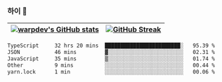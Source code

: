 
### 하이 👋
[![warpdev's GitHub stats](https://github-readme-stats.vercel.app/api?username=warpdev&show_icons=true&theme=vue-dark)](#) |[![GitHub Streak](https://github-readme-streak-stats.herokuapp.com/?user=warpdev&theme=dark)](#)
--- | --- |
<!--START_SECTION:waka-->

```txt
TypeScript     32 hrs 20 mins  ████████████████████████░   95.39 %
JSON           46 mins         ▓░░░░░░░░░░░░░░░░░░░░░░░░   02.31 %
JavaScript     35 mins         ▒░░░░░░░░░░░░░░░░░░░░░░░░   01.74 %
Other          9 mins          ░░░░░░░░░░░░░░░░░░░░░░░░░   00.44 %
yarn.lock      1 min           ░░░░░░░░░░░░░░░░░░░░░░░░░   00.06 %
```

<!--END_SECTION:waka-->

<!--
**warpdev/warpdev** is a ✨ _special_ ✨ repository because its `README.md` (this file) appears on your GitHub profile.

Here are some ideas to get you started:

- 🔭 I’m currently working on ...
- 🌱 I’m currently learning ...
- 👯 I’m looking to collaborate on ...
- 🤔 I’m looking for help with ...
- 💬 Ask me about ...
- 📫 How to reach me: ...
- 😄 Pronouns: ...
- ⚡ Fun fact: ...
-->
